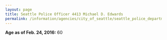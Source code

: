 ```yaml
---
layout: page
title: Seattle Police Officer 4413 Michael D. Edwards
permalink: /information/agencies/city_of_seattle/seattle_police_department/copbook/4413/
---
```


**Age as of Feb. 24, 2016:** 60
